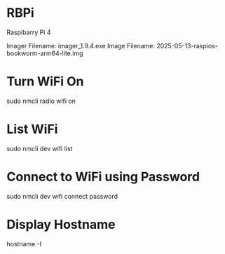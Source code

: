 # RBPi

Raspibarry Pi 4

Imager Filename: imager_1.9.4.exe
Image Filename: 2025-05-13-raspios-bookworm-arm64-lite.img

# Turn WiFi On
sudo nmcli radio wifi on

# List WiFi
sudo nmcli dev wifi list

# Connect to WiFi <SSID> using Password <PASSWORD>
sudo nmcli dev wifi connect <SSID> password <PASSWORD>

# Display Hostname
hostname -I
